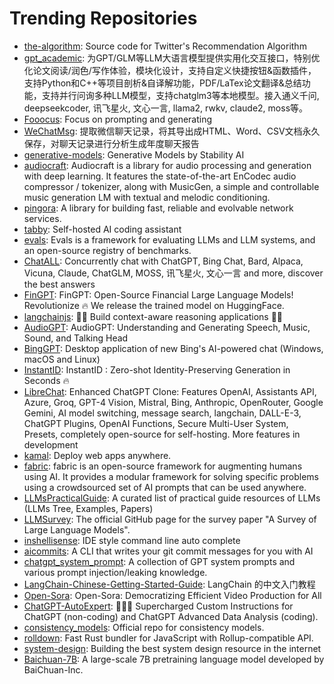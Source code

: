 # Trending Repositories

- [the-algorithm](https://github.com/twitter/the-algorithm): Source code for Twitter's Recommendation Algorithm
- [gpt_academic](https://github.com/binary-husky/gpt_academic): 为GPT/GLM等LLM大语言模型提供实用化交互接口，特别优化论文阅读/润色/写作体验，模块化设计，支持自定义快捷按钮&函数插件，支持Python和C++等项目剖析&自译解功能，PDF/LaTex论文翻译&总结功能，支持并行问询多种LLM模型，支持chatglm3等本地模型。接入通义千问, deepseekcoder, 讯飞星火, 文心一言, llama2, rwkv, claude2, moss等。
- [Fooocus](https://github.com/lllyasviel/Fooocus): Focus on prompting and generating
- [WeChatMsg](https://github.com/LC044/WeChatMsg): 提取微信聊天记录，将其导出成HTML、Word、CSV文档永久保存，对聊天记录进行分析生成年度聊天报告
- [generative-models](https://github.com/Stability-AI/generative-models): Generative Models by Stability AI
- [audiocraft](https://github.com/facebookresearch/audiocraft): Audiocraft is a library for audio processing and generation with deep learning. It features the state-of-the-art EnCodec audio compressor / tokenizer, along with MusicGen, a simple and controllable music generation LM with textual and melodic conditioning.
- [pingora](https://github.com/cloudflare/pingora): A library for building fast, reliable and evolvable network services.
- [tabby](https://github.com/TabbyML/tabby): Self-hosted AI coding assistant
- [evals](https://github.com/openai/evals): Evals is a framework for evaluating LLMs and LLM systems, and an open-source registry of benchmarks.
- [ChatALL](https://github.com/sunner/ChatALL):  Concurrently chat with ChatGPT, Bing Chat, Bard, Alpaca, Vicuna, Claude, ChatGLM, MOSS, 讯飞星火, 文心一言 and more, discover the best answers
- [FinGPT](https://github.com/AI4Finance-Foundation/FinGPT): FinGPT: Open-Source Financial Large Language Models!  Revolutionize 🔥    We release the trained model on HuggingFace.
- [langchainjs](https://github.com/langchain-ai/langchainjs): 🦜🔗 Build context-aware reasoning applications 🦜🔗
- [AudioGPT](https://github.com/AIGC-Audio/AudioGPT): AudioGPT: Understanding and Generating Speech, Music, Sound, and Talking Head
- [BingGPT](https://github.com/dice2o/BingGPT): Desktop application of new Bing's AI-powered chat (Windows, macOS and Linux)
- [InstantID](https://github.com/InstantID/InstantID): InstantID : Zero-shot Identity-Preserving Generation in Seconds 🔥
- [LibreChat](https://github.com/danny-avila/LibreChat): Enhanced ChatGPT Clone: Features OpenAI, Assistants API, Azure, Groq, GPT-4 Vision, Mistral, Bing, Anthropic, OpenRouter, Google Gemini, AI model switching, message search, langchain, DALL-E-3, ChatGPT Plugins, OpenAI Functions, Secure Multi-User System, Presets, completely open-source for self-hosting. More features in development
- [kamal](https://github.com/basecamp/kamal): Deploy web apps anywhere.
- [fabric](https://github.com/danielmiessler/fabric): fabric is an open-source framework for augmenting humans using AI. It provides a modular framework for solving specific problems using a crowdsourced set of AI prompts that can be used anywhere.
- [LLMsPracticalGuide](https://github.com/Mooler0410/LLMsPracticalGuide): A curated list of practical guide resources of LLMs (LLMs Tree, Examples, Papers)
- [LLMSurvey](https://github.com/RUCAIBox/LLMSurvey): The official GitHub page for the survey paper "A Survey of Large Language Models".
- [inshellisense](https://github.com/microsoft/inshellisense): IDE style command line auto complete
- [aicommits](https://github.com/Nutlope/aicommits): A CLI that writes your git commit messages for you with AI
- [chatgpt_system_prompt](https://github.com/LouisShark/chatgpt_system_prompt): A collection of GPT system prompts and various prompt injection/leaking knowledge.
- [LangChain-Chinese-Getting-Started-Guide](https://github.com/liaokongVFX/LangChain-Chinese-Getting-Started-Guide): LangChain 的中文入门教程
- [Open-Sora](https://github.com/hpcaitech/Open-Sora): Open-Sora: Democratizing Efficient Video Production for All
- [ChatGPT-AutoExpert](https://github.com/spdustin/ChatGPT-AutoExpert): 🚀🧠💬 Supercharged Custom Instructions for ChatGPT (non-coding) and ChatGPT Advanced Data Analysis (coding). 
- [consistency_models](https://github.com/openai/consistency_models): Official repo for consistency models.
- [rolldown](https://github.com/rolldown/rolldown): Fast Rust bundler for JavaScript with Rollup-compatible API.
- [system-design](https://github.com/systemdesign42/system-design): Building the best system design resource in the internet
- [Baichuan-7B](https://github.com/baichuan-inc/Baichuan-7B): A large-scale 7B pretraining language model developed by BaiChuan-Inc.
